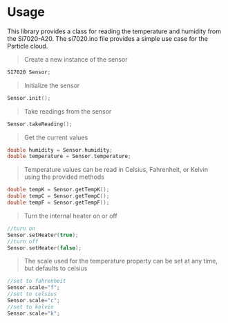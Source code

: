 # Usage

This library provides a class for reading the temperature and humidity from the Si7020-A20. The si7020.ino file provides a simple use case for the Psrticle cloud.

>Create a new instance of the sensor
```cpp
SI7020 Sensor;
```

>Initialize the sensor
```cpp
Sensor.init();
```

>Take readings from the sensor
```cpp
Sensor.takeReading();
```

>Get the current values
```cpp
double humidity = Sensor.humidity;
double temperature = Sensor.temperature;
```

>Temperature values can be read in Celsius, Fahrenheit, or Kelvin using the provided methods
```cpp
double tempK = Sensor.getTempK();
double tempC = Sensor.getTempC();
double tempF = Sensor.getTempF();
```

>Turn the internal heater on or off
```cpp
//turn on
Sensor.setHeater(true);
//turn off
Sensor.setHeater(false);
```

>The scale used for the temperature property can be set at any time, but defaults to celsius
```cpp
//set to fahrenheit
Sensor.scale="f";
//set to celsius
Sensor.scale="c";
//set to kelvin
Sensor.scale="k";
